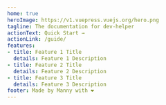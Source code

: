 ```yaml
---
home: true
heroImage: https://v1.vuepress.vuejs.org/hero.png
tagline: The documentation for dev-helper
actionText: Quick Start →
actionLink: /guide/
features:
- title: Feature 1 Title
  details: Feature 1 Description
- title: Feature 2 Title
  details: Feature 2 Description
- title: Feature 3 Title
  details: Feature 3 Description
footer: Made by Manny with ❤️
---
```

